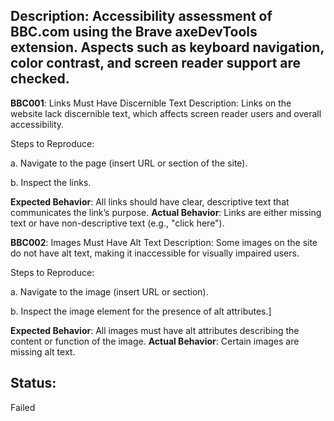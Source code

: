 ## Description: Accessibility assessment of BBC.com using the Brave axeDevTools extension. Aspects such as keyboard navigation, color contrast, and screen reader support are checked.

**BBC001**: Links Must Have Discernible Text
Description: Links on the website lack discernible text, which affects screen reader users and overall accessibility.

 Steps to Reproduce:


a. Navigate to the page (insert URL or section of the site).

b. Inspect the links.

**Expected Behavior**: All links should have clear, descriptive text that communicates the link’s purpose.
 **Actual Behavior**: Links are either missing text or have non-descriptive text (e.g., "click here").


**BBC002**: Images Must Have Alt Text
Description: Some images on the site do not have alt text, making it inaccessible for visually impaired users.

 Steps to Reproduce:

a. Navigate to the image (insert URL or section).

b. Inspect the image element for the presence of alt attributes.]

**Expected Behavior**: All images must have alt attributes describing the content or function of the image.
**Actual Behavior**: Certain images are missing alt text.

## Status:
Failed 
